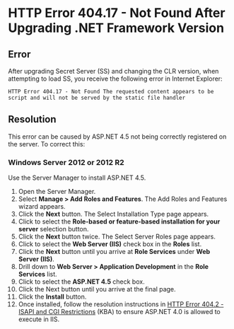 



# HTTP Error 404.17 -  Not Found After Upgrading .NET Framework Version

## Error

After upgrading Secret Server (SS) and changing the CLR version, when attempting to load SS, you receive the following error in Internet Explorer:

`HTTP Error 404.17 - Not Found
The requested content appears to be script and will not be served by the static file handler`

## Resolution

This error can be caused by ASP.NET 4.5 not being correctly registered on the server. To correct this:

### Windows Server 2012 or 2012 R2

Use the Server Manager to install ASP.NET 4.5.

1. Open the Server Manager.
1. Select **Manage \> Add Roles and Features**. The Add Roles and Features wizard appears.
1. Click the **Next** button. The Select Installation Type page appears.
1. Click to select the **Role-based or feature-based installation for your server** selection button.
1. Click the **Next** button twice. The Select Server Roles page appears.
1. Click to select the **Web Server (IIS)** check box in the **Roles** list.
1. Click the **Next** button until you arrive at **Role Services** under **Web Server (IIS)**.
1. Drill down to **Web Server \> Application Development** in the **Role Services** list.
1. Click to select the **ASP.NET 4.5** check box.
1. Click the Next button until you arrive at the final page.
1. Click the **Install** button.
1. Once installed, follow the resolution instructions in [HTTP Error 404.2 - ISAPI and CGI Restrictions](http://support.thycotic.com/KB/a397/http-error-4042-isapi-and-cgi-restrictions.aspx) (KBA) to ensure ASP.NET 4.0 is allowed to execute in IIS.

